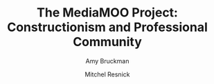 ---
layout: leaf-node
title: "The  MediaMOO  Project: Constructionism  and  Professional  Community"
title-url: "http://citeseerx.ist.psu.edu/viewdoc/download?doi=10.1.1.73.3158&rep=rep1&type=pdf"
author: ["Amy Bruckman","Mitchel Resnick"]
groups: pedagogical-styles
categories: constructionism
topics: scholarly-readings
summary: >
    This paper describes the MediaMOO project as "a text-based, networked, virtual reality
    environment designed to enhance professional community amoung media researchers." They
    describe constructionism as essentially people learn best when they are learning what's
    important to them, i.e. learning by doing is better than learning by being told, and a
    virtual world is a very good way to get encourage constructionist learning.
cite: >
    Bruckman, A., & Resnick, M. (1995). The MediaMOO project: Constructionism and professional community. Convergence, 1(1), 94-109.
pub-date: 1995-03-01
added-date: 2017-04-22
resource-type: pdf-document
---